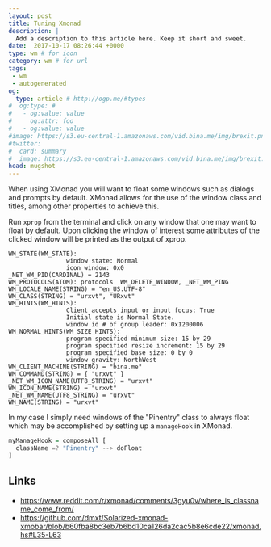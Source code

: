 ```yaml
---
layout: post
title: Tuning Xmonad
description: |
  Add a description to this article here. Keep it short and sweet.
date:  2017-10-17 08:26:44 +0000
type: wm # for icon
category: wm # for url
tags:
 - wm
 - autogenerated
og:
  type: article # http://ogp.me/#types
#  og:type: # 
#   - og:value: value
#     og:attr: foo
#   - og:value: value
#image: https://s3.eu-central-1.amazonaws.com/vid.bina.me/img/brexit.png
#twitter:
#  card: summary
#  image: https://s3.eu-central-1.amazonaws.com/vid.bina.me/img/brexit.png
head: mugshot
---
```


When using XMonad you will want to float some windows such as dialogs and
prompts by default. XMonad allows for the use of the window class and titles,
among other properties to achieve this.

Run `xprop` from the terminal and click on any window that one may want to
float by default. Upon clicking the window of interest some attributes of the
clicked window will be printed as the output of xprop.

```
WM_STATE(WM_STATE):
                window state: Normal
                icon window: 0x0
_NET_WM_PID(CARDINAL) = 2143
WM_PROTOCOLS(ATOM): protocols  WM_DELETE_WINDOW, _NET_WM_PING
WM_LOCALE_NAME(STRING) = "en_US.UTF-8"
WM_CLASS(STRING) = "urxvt", "URxvt"
WM_HINTS(WM_HINTS):
                Client accepts input or input focus: True
                Initial state is Normal State.
                window id # of group leader: 0x1200006
WM_NORMAL_HINTS(WM_SIZE_HINTS):
                program specified minimum size: 15 by 29
                program specified resize increment: 15 by 29
                program specified base size: 0 by 0
                window gravity: NorthWest
WM_CLIENT_MACHINE(STRING) = "bina.me"
WM_COMMAND(STRING) = { "urxvt" }
_NET_WM_ICON_NAME(UTF8_STRING) = "urxvt"
WM_ICON_NAME(STRING) = "urxvt"
_NET_WM_NAME(UTF8_STRING) = "urxvt"
WM_NAME(STRING) = "urxvt"
```

In my case I simply need windows of the "Pinentry" class to always float which
may be accomplished by setting up a `manageHook` in XMonad.

```haskell
myManageHook = composeAll [
  className =? "Pinentry" --> doFloat
]
```

## Links

- https://www.reddit.com/r/xmonad/comments/3gyu0v/where_is_classname_come_from/
- https://github.com/dmxt/Solarized-xmonad-xmobar/blob/b60fba8bc3eb7b6bd10ca126da2cac5b8e6cde22/xmonad.hs#L35-L63
